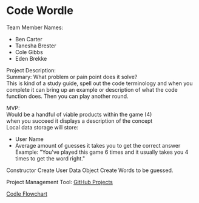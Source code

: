 # Code Wordle

Team Member Names: 
* Ben Carter
* Tanesha Brester
* Cole Gibbs
* Eden Brekke

Project Description: <br>
Summary: What problem or pain point does it solve? <br>
This is kind of a study guide, spell out the code terminology and when you complete it can bring up an example or description of what the code function does. Then you can play another round.  <br>

MVP:  <br>
Would be a handful of viable products within the game (4) <br>
when you succeed it displays a description of the concept <br>
Local data storage will store: 
- User Name 
- Average amount of guesses it takes you to get the correct answer
Example: "You've played this game 6 times and it usually takes you 4 times to get the word right." 
 

Constructor 
Create User Data Object
Create Words to be guessed.  

Project Management Tool: 
[GitHub Projects](https://github.com/Team-Salt-Lake-City/code-wordle/projects/1)

[Codle Flowchart](/wireframes/codleflowchart.png)